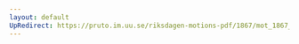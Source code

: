 ```yaml
---
layout: default
UpRedirect: https://pruto.im.uu.se/riksdagen-motions-pdf/1867/mot_1867__ak__189/mot_1867__ak__189-002.pdf
---
```

